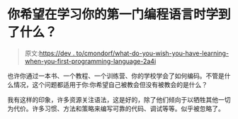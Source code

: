 # 你希望在学习你的第一门编程语言时学到了什么？

> 原文:[https://dev . to/cmondorf/what-do-you-wish-you-have-learning-when-you-first-programming-language-2a4i](https://dev.to/cmondorf/what-do-you-wish-you-had-learned-when-learning-your-first-programming-language-2a4i)

也许你通过一本书、一个教程、一个训练营、你的学校学会了如何编码。不管是什么情况，这个问题都适用于你:你希望自己被教会但没有被教会的是什么？

我有这样的印象，许多资源关注语法，这是好的，除了他们倾向于以牺牲其他一切为代价。许多习惯、方法和策略来编写可靠的代码、调试等等。似乎被忽略了。